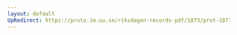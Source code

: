 ```yaml
---
layout: default
UpRedirect: https://pruto.im.uu.se/riksdagen-records-pdf/1873/prot-1873--fk--320.pdf
---
```


